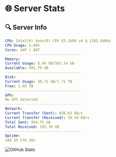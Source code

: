 # 🌐 Server Stats
## 🔍 Server Info
```yaml
CPU: Intel(R) Xeon(R) CPU E5-2699 v4 @ 1385.04MHz
CPU Usage: 5.60%
Cores: 44P | 88T
-----------------------------------
Memory:
Current Usage: 8.49 GB/503.74 GB
Available: 491.79 GB
-----------------------------------
Disk:
Current Usage: 30.71 GB/1.71 TB
Free: 1.60 TB
-----------------------------------
GPU:
No GPU detected
-----------------------------------
Network:
Current Transfer (Sent): 656.63 KB/s
Current Transfer (Received): 50.49 KB/s
Total Sent: 954.75 GB
Total Received: 195.70 GB
-----------------------------------
Uptime:
18d 1h 57m 20s
```
![GitHub Stats](https://img.shields.io/badge/Updated-2025-05-07_19:06:08-blue)